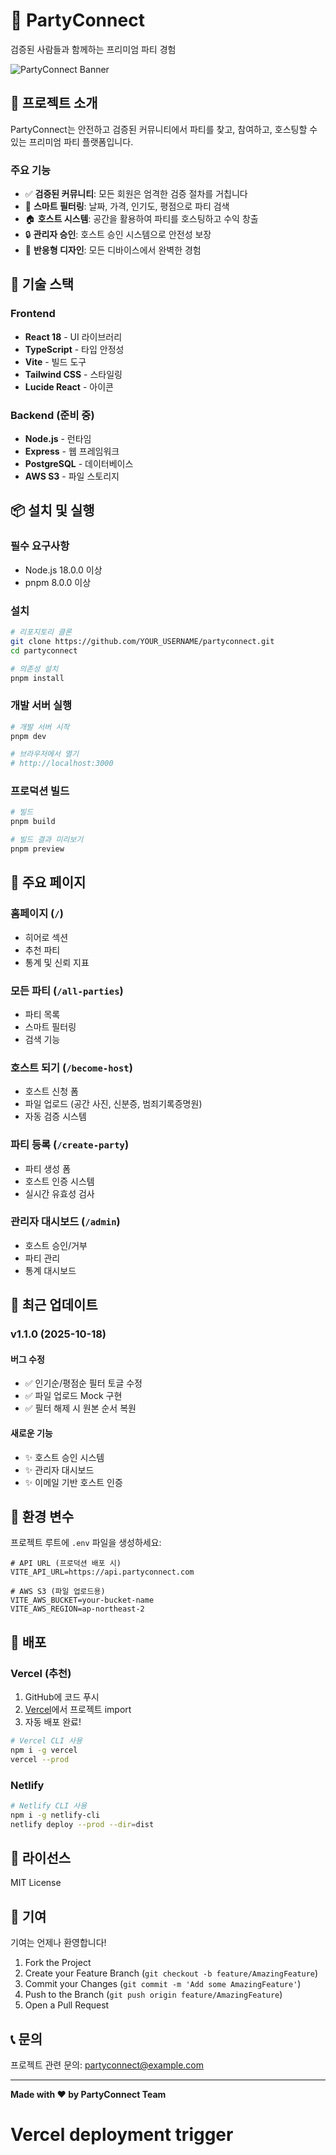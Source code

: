 # 🎉 PartyConnect

검증된 사람들과 함께하는 프리미엄 파티 경험

![PartyConnect Banner](https://via.placeholder.com/1200x400/6366f1/ffffff?text=PartyConnect)

## 📖 프로젝트 소개

PartyConnect는 안전하고 검증된 커뮤니티에서 파티를 찾고, 참여하고, 호스팅할 수 있는 프리미엄 파티 플랫폼입니다.

### 주요 기능

- ✅ **검증된 커뮤니티**: 모든 회원은 엄격한 검증 절차를 거칩니다
- 🎯 **스마트 필터링**: 날짜, 가격, 인기도, 평점으로 파티 검색
- 🏠 **호스트 시스템**: 공간을 활용하여 파티를 호스팅하고 수익 창출
- 🔒 **관리자 승인**: 호스트 승인 시스템으로 안전성 보장
- 📱 **반응형 디자인**: 모든 디바이스에서 완벽한 경험

## 🚀 기술 스택

### Frontend
- **React 18** - UI 라이브러리
- **TypeScript** - 타입 안정성
- **Vite** - 빌드 도구
- **Tailwind CSS** - 스타일링
- **Lucide React** - 아이콘

### Backend (준비 중)
- **Node.js** - 런타임
- **Express** - 웹 프레임워크
- **PostgreSQL** - 데이터베이스
- **AWS S3** - 파일 스토리지

## 📦 설치 및 실행

### 필수 요구사항
- Node.js 18.0.0 이상
- pnpm 8.0.0 이상

### 설치

```bash
# 리포지토리 클론
git clone https://github.com/YOUR_USERNAME/partyconnect.git
cd partyconnect

# 의존성 설치
pnpm install
```

### 개발 서버 실행

```bash
# 개발 서버 시작
pnpm dev

# 브라우저에서 열기
# http://localhost:3000
```

### 프로덕션 빌드

```bash
# 빌드
pnpm build

# 빌드 결과 미리보기
pnpm preview
```

## 🎨 주요 페이지

### 홈페이지 (`/`)
- 히어로 섹션
- 추천 파티
- 통계 및 신뢰 지표

### 모든 파티 (`/all-parties`)
- 파티 목록
- 스마트 필터링
- 검색 기능

### 호스트 되기 (`/become-host`)
- 호스트 신청 폼
- 파일 업로드 (공간 사진, 신분증, 범죄기록증명원)
- 자동 검증 시스템

### 파티 등록 (`/create-party`)
- 파티 생성 폼
- 호스트 인증 시스템
- 실시간 유효성 검사

### 관리자 대시보드 (`/admin`)
- 호스트 승인/거부
- 파티 관리
- 통계 대시보드

## 🔧 최근 업데이트

### v1.1.0 (2025-10-18)

#### 버그 수정
- ✅ 인기순/평점순 필터 토글 수정
- ✅ 파일 업로드 Mock 구현
- ✅ 필터 해제 시 원본 순서 복원

#### 새로운 기능
- ✨ 호스트 승인 시스템
- ✨ 관리자 대시보드
- ✨ 이메일 기반 호스트 인증

## 📝 환경 변수

프로젝트 루트에 `.env` 파일을 생성하세요:

```env
# API URL (프로덕션 배포 시)
VITE_API_URL=https://api.partyconnect.com

# AWS S3 (파일 업로드용)
VITE_AWS_BUCKET=your-bucket-name
VITE_AWS_REGION=ap-northeast-2
```

## 🚀 배포

### Vercel (추천)

1. GitHub에 코드 푸시
2. [Vercel](https://vercel.com)에서 프로젝트 import
3. 자동 배포 완료!

```bash
# Vercel CLI 사용
npm i -g vercel
vercel --prod
```

### Netlify

```bash
# Netlify CLI 사용
npm i -g netlify-cli
netlify deploy --prod --dir=dist
```

## 📄 라이선스

MIT License

## 👥 기여

기여는 언제나 환영합니다!

1. Fork the Project
2. Create your Feature Branch (`git checkout -b feature/AmazingFeature`)
3. Commit your Changes (`git commit -m 'Add some AmazingFeature'`)
4. Push to the Branch (`git push origin feature/AmazingFeature`)
5. Open a Pull Request

## 📞 문의

프로젝트 관련 문의: partyconnect@example.com

---

**Made with ❤️ by PartyConnect Team**

# Vercel deployment trigger
